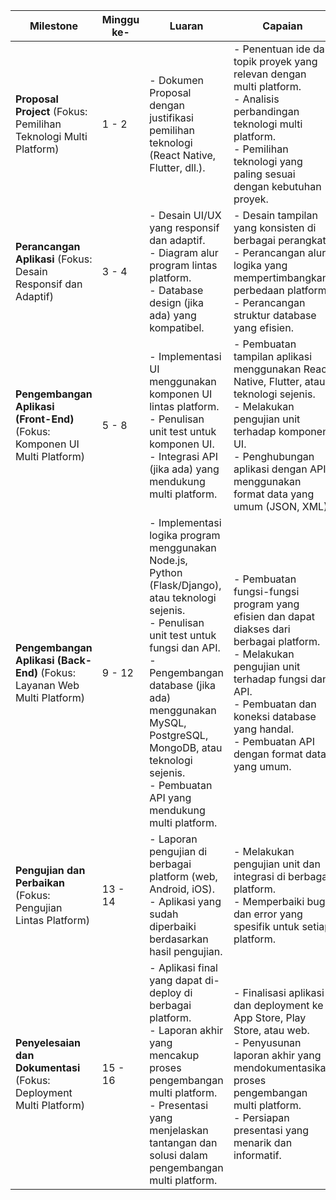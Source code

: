 | Milestone                                                  | Minggu ke- | Luaran                                                                                     | Capaian                                                                                  |
|-----------------------------------------------------------|------------|--------------------------------------------------------------------------------------------|-----------------------------------------------------------------------------------------|
| **Proposal Project** (Fokus: Pemilihan Teknologi Multi Platform) | 1 - 2      | - Dokumen Proposal dengan justifikasi pemilihan teknologi (React Native, Flutter, dll.). | - Penentuan ide dan topik proyek yang relevan dengan multi platform.  <br> - Analisis perbandingan teknologi multi platform.  <br> - Pemilihan teknologi yang paling sesuai dengan kebutuhan proyek. |
| **Perancangan Aplikasi** (Fokus: Desain Responsif dan Adaptif) | 3 - 4      | - Desain UI/UX yang responsif dan adaptif.  <br> - Diagram alur program lintas platform.  <br> - Database design (jika ada) yang kompatibel. | - Desain tampilan yang konsisten di berbagai perangkat.  <br> - Perancangan alur logika yang mempertimbangkan perbedaan platform.  <br> - Perancangan struktur database yang efisien. |
| **Pengembangan Aplikasi (Front-End)** (Fokus: Komponen UI Multi Platform) | 5 - 8      | - Implementasi UI menggunakan komponen UI lintas platform.  <br> - Penulisan unit test untuk komponen UI.  <br> - Integrasi API (jika ada) yang mendukung multi platform. | - Pembuatan tampilan aplikasi menggunakan React Native, Flutter, atau teknologi sejenis.  <br> - Melakukan pengujian unit terhadap komponen UI.  <br> - Penghubungan aplikasi dengan API menggunakan format data yang umum (JSON, XML). |
| **Pengembangan Aplikasi (Back-End)** (Fokus: Layanan Web Multi Platform) | 9 - 12     | - Implementasi logika program menggunakan Node.js, Python (Flask/Django), atau teknologi sejenis.  <br> - Penulisan unit test untuk fungsi dan API.  <br> - Pengembangan database (jika ada) menggunakan MySQL, PostgreSQL, MongoDB, atau teknologi sejenis.  <br> - Pembuatan API yang mendukung multi platform. | - Pembuatan fungsi-fungsi program yang efisien dan dapat diakses dari berbagai platform.  <br> - Melakukan pengujian unit terhadap fungsi dan API.  <br> - Pembuatan dan koneksi database yang handal.  <br> - Pembuatan API dengan format data yang umum. |
| **Pengujian dan Perbaikan** (Fokus: Pengujian Lintas Platform) | 13 - 14    | - Laporan pengujian di berbagai platform (web, Android, iOS).  <br> - Aplikasi yang sudah diperbaiki berdasarkan hasil pengujian. | - Melakukan pengujian unit dan integrasi di berbagai platform.  <br> - Memperbaiki bug dan error yang spesifik untuk setiap platform. |
| **Penyelesaian dan Dokumentasi** (Fokus: Deployment Multi Platform) | 15 - 16    | - Aplikasi final yang dapat di-deploy di berbagai platform.  <br> - Laporan akhir yang mencakup proses pengembangan multi platform.  <br> - Presentasi yang menjelaskan tantangan dan solusi dalam pengembangan multi platform. | - Finalisasi aplikasi dan deployment ke App Store, Play Store, atau web.  <br> - Penyusunan laporan akhir yang mendokumentasikan proses pengembangan multi platform.  <br> - Persiapan presentasi yang menarik dan informatif. |
